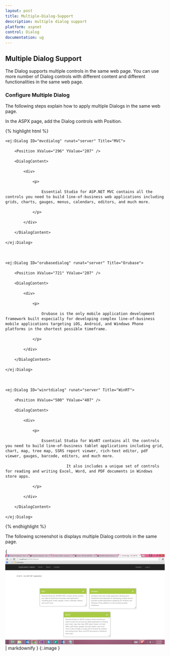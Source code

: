 ```yaml
---
layout: post
title: Multiple-Dialog-Support
description: multiple dialog support
platform: aspnet
control: Dialog
documentation: ug
---
```


## Multiple Dialog Support

The Dialog supports multiple controls in the same web page. You can use more number of Dialog controls with different content and different functionalities in the same web page.

### Configure Multiple Dialog

The following steps explain how to apply multiple Dialogs in the same web page. 

In the ASPX page, add the Dialog controls with Position.

{% highlight html %}



    <ej:Dialog ID="mvcdialog" runat="server" Title="MVC">

        <Position XValue="296" YValue="207" />

        <DialogContent>

            <div>

                <p>

                    Essential Studio for ASP.NET MVC contains all the controls you need to build line-of-business web applications including grids, charts, gauges, menus, calendars, editors, and much more.

                </p>

            </div>

        </DialogContent>

    </ej:Dialog>



    <ej:Dialog ID="orubasedialog" runat="server" Title="Orubase">

        <Position XValue="721" YValue="207" />

        <DialogContent>

            <div>

                <p>

                    Orubase is the only mobile application development framework built especially for developing complex line-of-business mobile applications targeting iOS, Android, and Windows Phone platforms in the shortest possible timeframe. 

                </p>

            </div>

        </DialogContent>

    </ej:Dialog>



    <ej:Dialog ID="winrtdialog" runat="server" Title="WinRT">

        <Position XValue="500" YValue="407" />

        <DialogContent>

            <div>

                <p>

                    Essential Studio for WinRT contains all the controls you need to build line-of-business tablet applications including grid, chart, map, tree map, SSRS report viewer, rich-text editor, pdf viewer, gauges, barcode, editors, and much more. 

                               It also includes a unique set of controls for reading and writing Excel, Word, and PDF documents in Windows store apps.

                </p>

            </div>

        </DialogContent>

    </ej:Dialog>





{% endhighlight %}



The following screenshot is displays multiple Dialog controls in the same page.



{ ![](Multiple-Dialog-Support_images/Multiple-Dialog-Support_img1.png) | markdownify }
{:.image }



